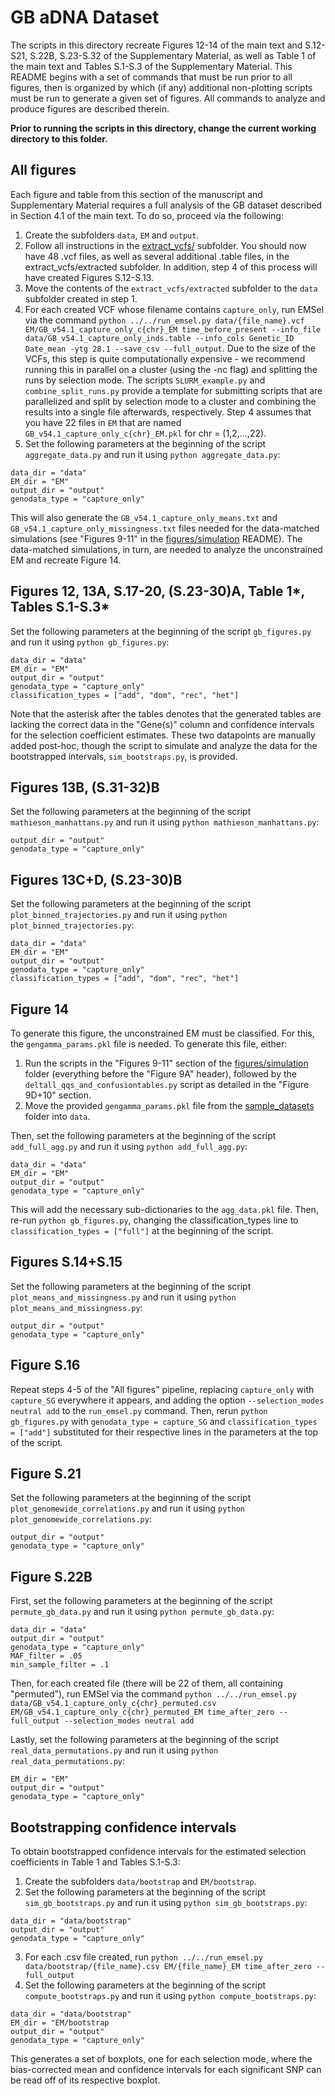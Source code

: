 # GB aDNA Dataset

The scripts in this directory recreate Figures 12-14 of the main text and S.12-S21, S.22B, S.23-S.32 of the Supplementary Material, as well as Table 1 of the main text and Tables S.1-S.3 of the Supplementary Material. This README begins with a set of commands that must be run prior to all figures, then  is organized by which (if any) additional non-plotting scripts must be run to generate a given set of figures. All commands to analyze and produce figures are described therein.

**Prior to running the scripts in this directory, change the current working directory to this folder.**

## All figures

Each figure and table from this section of the manuscript and Supplementary Material requires a full analysis of the GB dataset described in Section 4.1 of the main text. To do so, proceed via the following:

1. Create the subfolders `data`, `EM` and `output`.
2. Follow all instructions in the [extract_vcfs/](extract_vcfs/) subfolder. You should now have 48 .vcf files, as well as several additional .table files, in the extract_vcfs/extracted subfolder. In addition, step 4 of this process will have created Figures S.12-S.13.
3. Move the contents of the `extract_vcfs/extracted` subfolder to the `data` subfolder created in step 1.
4. For each created VCF whose filename contains `capture_only`, run EMSel via the command `python ../../run_emsel.py data/{file_name}.vcf EM/GB_v54.1_capture_only_c{chr}_EM time_before_present --info_file data/GB_v54.1_capture_only_inds.table --info_cols Genetic_ID Date_mean -ytg 28.1 --save_csv --full_output`. Due to the size of the VCFs, this step is quite computationally expensive - we recommend running this in parallel on a cluster (using the -nc flag) and splitting the runs by selection mode. The scripts `SLURM_example.py` and `combine_split_runs.py` provide a template for submitting scripts that are parallelized and split by selection mode to a cluster and combining the results into a single file afterwards, respectively. Step 4 assumes that you have 22 files in `EM` that are named `GB_v54.1_capture_only_c{chr}_EM.pkl` for chr = (1,2,...,22).
5. Set the following parameters at the beginning of the script `aggregate_data.py` and run it using `python aggregate_data.py`:
```
data_dir = "data"
EM_dir = "EM"
output_dir = "output"
genodata_type = "capture_only"
```
This will also generate the `GB_v54.1_capture_only_means.txt` and `GB_v54.1_capture_only_missingness.txt` files needed for the data-matched simulations (see "Figures 9-11" in the [figures/simulation](../simulation) README). The data-matched simulations, in turn, are needed to analyze the unconstrained EM and recreate Figure 14.

## Figures 12, 13A, S.17-20, (S.23-30)A, Table 1*, Tables S.1-S.3*

Set the following parameters at the beginning of the script `gb_figures.py` and run it using `python gb_figures.py`:
```
data_dir = "data"
EM_dir = "EM"
output_dir = "output"
genodata_type = "capture_only"
classification_types = ["add", "dom", "rec", "het"]
```

Note that the asterisk after the tables denotes that the generated tables are lacking the correct data in the "Gene(s)" column and confidence intervals for the selection coefficient estimates. These two datapoints are manually added post-hoc, though the script to simulate and analyze the data for the bootstrapped intervals, `sim_bootstraps.py`, is provided.

## Figures 13B, (S.31-32)B

Set the following parameters at the beginning of the script `mathieson_manhattans.py` and run it using `python mathieson_manhattans.py`:
```
output_dir = "output"
genodata_type = "capture_only"
```

## Figures 13C+D, (S.23-30)B

Set the following parameters at the beginning of the script `plot_binned_trajectories.py` and run it using `python plot_binned_trajectories.py`:
```
data_dir = "data"
EM_dir = "EM"
output_dir = "output"
genodata_type = "capture_only"
classification_types = ["add", "dom", "rec", "het"]
```

## Figure 14

To generate this figure, the unconstrained EM must be classified. For this, the `gengamma_params.pkl` file is needed. To generate this file, either:
1. Run the scripts in the "Figures 9-11" section of the [figures/simulation](../simulation) folder (everything before the "Figure 9A" header), followed by the `deltall_qqs_and_confusiontables.py` script as detailed in the "Figure 9D+10" section.
2. Move the provided `gengamma_params.pkl` file from the [sample_datasets](../../sample_datasets) folder into `data`.

Then, set the following parameters at the beginning of the script `add_full_agg.py` and run it using `python add_full_agg.py`:
```
data_dir = "data"
EM_dir = "EM"
output_dir = "output"
genodata_type = "capture_only"
```

This will add the necessary sub-dictionaries to the `agg_data.pkl` file. Then, re-run `python gb_figures.py`, changing the classification_types line to `classification_types = ["full"]` at the beginning of the script.

## Figures S.14+S.15

Set the following parameters at the beginning of the script `plot_means_and_missingness.py` and run it using `python plot_means_and_missingness.py`:
```
output_dir = "output"
genodata_type = "capture_only"
```

## Figure S.16

Repeat steps 4-5 of the "All figures" pipeline, replacing `capture_only` with `capture_SG` everywhere it appears, and adding the option `--selection_modes neutral add` to the `run_emsel.py` command. Then, rerun `python gb_figures.py` with `genodata_type = capture_SG` and `classification_types = ["add"]` substituted for their respective lines in the parameters at the top of the script.

## Figure S.21

Set the following parameters at the beginning of the script `plot_genomewide_correlations.py` and run it using `python plot_genomewide_correlations.py`:
```
output_dir = "output"
genodata_type = "capture_only"
```

## Figure S.22B

First, set the following parameters at the beginning of the script `permute_gb_data.py` and run it using `python permute_gb_data.py`:
```
data_dir = "data"
output_dir = "output"
genodata_type = "capture_only"
MAF_filter = .05
min_sample_filter = .1
```

Then, for each created file (there will be 22 of them, all containing "permuted"), run EMSel via the command `python ../../run_emsel.py data/GB_v54.1_capture_only_c{chr}_permuted.csv EM/GB_v54.1_capture_only_c{chr}_permuted_EM time_after_zero --full_output --selection_modes neutral add`

Lastly, set the following parameters at the beginning of the script `real_data_permutations.py` and run it using `python real_data_permutations.py`:
```
EM_dir = "EM"
output_dir = "output"
genodata_type = "capture_only"
```

## Bootstrapping confidence intervals

To obtain bootstrapped confidence intervals for the estimated selection coefficients in Table 1 and Tables S.1-S.3:
1. Create the subfolders `data/bootstrap` and `EM/bootstrap`.
2. Set the following parameters at the beginning of the script `sim_gb_bootstraps.py` and run it using `python sim_gb_bootstraps.py`:
```
data_dir = "data/bootstrap"
output_dir = "output"
genodata_type = "capture_only"
```
3. For each .csv file created, run `python ../../run_emsel.py data/bootstrap/{file_name}.csv EM/{file_name}_EM time_after_zero --full_output`
4. Set the following parameters at the beginning of the script `compute_bootstraps.py` and run it using `python compute_bootstraps.py`:
  ```
data_dir = "data/bootstrap"
EM_dir = "EM/bootstrap
output_dir = "output"
genodata_type = "capture_only"
``` 
This generates a set of boxplots, one for each selection mode, where the bias-corrected mean and confidence intervals for each significant SNP can be read off of its respective boxplot.
